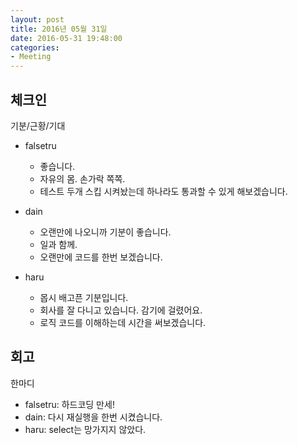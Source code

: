 ```yaml
---
layout: post
title: 2016년 05월 31일
date: 2016-05-31 19:48:00
categories:
- Meeting
---
```


## 체크인

기분/근황/기대

* falsetru
  * 좋습니다.
  * 자유의 몸. 손가락 쪽쪽.
  * 테스트 두개 스킵 시켜놨는데 하나라도 통과할 수 있게 해보겠습니다.

* dain
  * 오랜만에 나오니까 기분이 좋습니다.
  * 일과 함께.
  * 오랜만에 코드를 한번 보겠습니다.

* haru
  * 몹시 배고픈 기분입니다.
  * 회사를 잘 다니고 있습니다. 감기에 걸렸어요.
  * 로직 코드를 이해하는데 시간을 써보겠습니다.

## 회고

한마디

* falsetru: 하드코딩 만세!
* dain: 다시 재실행을 한번 시켰습니다.
* haru: select는 망가지지 않았다.

